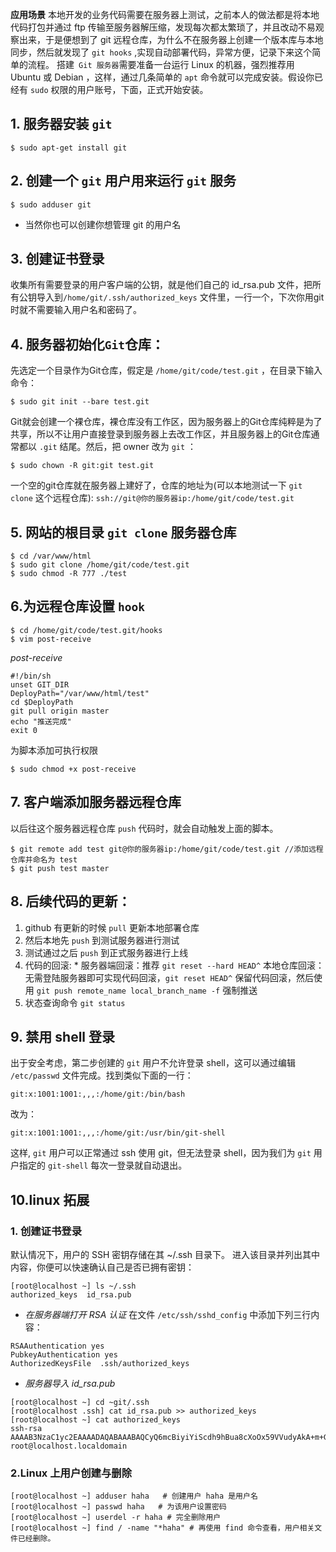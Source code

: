 **应用场景**
本地开发的业务代码需要在服务器上测试，之前本人的做法都是将本地代码打包并通过 ftp 传输至服务器解压缩，发现每次都太繁琐了，并且改动不易观察出来，于是便想到了 git 远程仓库，为什么不在服务器上创建一个版本库与本地同步，然后就发现了 `git hooks` ,实现自动部署代码，异常方便，记录下来这个简单的流程。
搭建` Git 服务器`需要准备一台运行 Linux 的机器，强烈推荐用 Ubuntu 或 Debian ，这样，通过几条简单的 `apt` 命令就可以完成安装。假设你已经有 `sudo` 权限的用户账号，下面，正式开始安装。
## 1. 服务器安装 `git` 
```
$ sudo apt-get install git
```
## 2. 创建一个 `git` 用户用来运行 `git` 服务
```
$ sudo adduser git
```
- 当然你也可以创建你想管理 git 的用户名
## 3. 创建证书登录
收集所有需要登录的用户客户端的公钥，就是他们自己的 id_rsa.pub 文件，把所有公钥导入到`/home/git/.ssh/authorized_keys`  文件里，一行一个，下次你用git时就不需要输入用户名和密码了。
## 4. 服务器初始化`Git`仓库：
先选定一个目录作为Git仓库，假定是 `/home/git/code/test.git` ，在目录下输入命令：
```
$ sudo git init --bare test.git
```
Git就会创建一个裸仓库，裸仓库没有工作区，因为服务器上的Git仓库纯粹是为了共享，所以不让用户直接登录到服务器上去改工作区，并且服务器上的Git仓库通常都以 `.git` 结尾。然后，把 owner 改为 `git` ：
```
$ sudo chown -R git:git test.git
```
一个空的git仓库就在服务器上建好了，仓库的地址为(可以本地测试一下 `git clone` 这个远程仓库):
 `ssh://git@你的服务器ip:/home/git/code/test.git`
## 5. 网站的根目录 `git clone` 服务器仓库
```
$ cd /var/www/html
$ sudo git clone /home/git/code/test.git
$ sudo chmod -R 777 ./test
```
## 6.为远程仓库设置 `hook` 
```
$ cd /home/git/code/test.git/hooks
$ vim post-receive 
```
*post-receive*
```
#!/bin/sh
unset GIT_DIR
DeployPath="/var/www/html/test"
cd $DeployPath
git pull origin master
echo "推送完成"
exit 0
```
为脚本添加可执行权限
```
$ sudo chmod +x post-receive
```
## 7. 客户端添加服务器远程仓库
以后往这个服务器远程仓库 `push` 代码时，就会自动触发上面的脚本。
```
$ git remote add test git@你的服务器ip:/home/git/code/test.git //添加远程仓库并命名为 test
$ git push test master
```
## 8. 后续代码的更新：
 1. github 有更新的时候 `pull` 更新本地部署仓库
 2. 然后本地先 `push` 到测试服务器进行测试
 3. 测试通过之后 `push` 到正式服务器进行上线
 4. 代码的回滚:
               * 服务器端回滚：推荐 `git reset --hard HEAD^`
                 本地仓库回滚： 无需登陆服务器即可实现代码回滚，`git reset HEAD^` 保留代码回滚，然后使用 `git push remote_name local_branch_name -f` 强制推送
5. 状态查询命令 `git status`
## 9. 禁用 shell 登录
出于安全考虑，第二步创建的 `git` 用户不允许登录 shell，这可以通过编辑 `/etc/passwd` 文件完成。找到类似下面的一行：
```
git:x:1001:1001:,,,:/home/git:/bin/bash
```
改为：
```
git:x:1001:1001:,,,:/home/git:/usr/bin/git-shell
```
这样, `git` 用户可以正常通过 ssh 使用 git，但无法登录 shell，因为我们为 `git` 用户指定的 `git-shell` 每次一登录就自动退出。
## 10.linux 拓展
### 1. 创建证书登录
默认情况下，用户的 SSH 密钥存储在其 ~/.ssh 目录下。 进入该目录并列出其中内容，你便可以快速确认自己是否已拥有密钥：
```
[root@localhost ~] ls ~/.ssh
authorized_keys  id_rsa.pub
```
- *在服务器端打开 RSA 认证*
在文件 `/etc/ssh/sshd_config` 中添加下列三行内容：
```
RSAAuthentication yes
PubkeyAuthentication yes
AuthorizedKeysFile  .ssh/authorized_keys
```
- *服务器导入 id_rsa.pub*
```
[root@localhost ~] cd ~git/.ssh
[root@localhost .ssh] cat id_rsa.pub >> authorized_keys
[root@localhost ~] cat authorized_keys
ssh-rsa AAAAB3NzaC1yc2EAAAADAQABAAABAQCyQ6mcBiyiYiScdh9hBua8cXoOx59VVudyAkA+m+Gc+hUF09oKAyf5LlI1RJkbobX90L3afUexqnHT+hka1oaX4Gu7tfHYu7nJyGVPcteebJ14wNec750kUH0sS+f87U+Sb37Ynmh/FCCTUU+m/goimH5oe/gH8uSh3mFBlA+NKcBPRWCx7W44L5MK4YqcbddmjXsp+JAO6tHaYBn3GnLB3UzLbQHX222AGO6nByHNBmRHMXePaIzH76zWiy/OjiciJzRon/riftO+O+qOA9/+ZoB0KzycA0MeEOwqx5iWwRHzx8WrYufC9PZdvlKe/a4KxSG1XA15y69y0dFfl0CL root@localhost.localdomain
```
### 2.Linux 上用户创建与删除
 ```
[root@localhost ~] adduser haha   # 创建用户 haha 是用户名
[root@localhost ~] passwd haha   # 为该用户设置密码
[root@localhost ~] userdel -r haha # 完全删除用户
[root@localhost ~] find / -name "*haha" # 再使用 find 命令查看，用户相关文件已经删除。
```